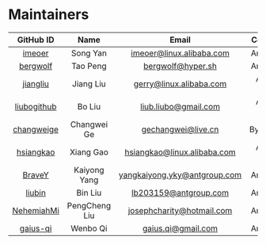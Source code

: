# Maintainers

<!-- markdownlint-disable -->

|                   GitHub ID                   |     Name      |            Email             |    Company    |
| :-------------------------------------------: | :-----------: | :--------------------------: | :-----------: |
|      [imeoer](https://github.com/imeoer)      |   Song Yan    |   imeoer@linux.alibaba.com   |   Ant Group   |
|    [bergwolf](https://github.com/bergwolf)    |   Tao Peng    |      bergwolf@hyper.sh       |   Ant Group   |
|    [jiangliu](https://github.com/jiangliu)    |   Jiang Liu   |   gerry@linux.alibaba.com    | Alibaba Group |
| [liubogithub](https://github.com/liubogithub) |    Bo Liu     |     liub.liubo@gmail.com     | Alibaba Group |
|  [changweige](https://github.com/changweige)  |  Changwei Ge  |      gechangwei@live.cn      |   ByteDance   |
|   [hsiangkao](https://github.com/hsiangkao)   |   Xiang Gao   | hsiangkao@linux.alibaba.com  | Alibaba Group |
|      [BraveY](https://github.com/BraveY)      | Kaiyong Yang  | yangkaiyong.yky@antgroup.com |   Ant Group   |
|      [liubin](https://github.com/liubin)      |    Bin Liu    |    lb203159@antgroup.com     |   Ant Group   |
|  [NehemiahMi](https://github.com/NehemiahMi)  | PengCheng Liu |  josephcharity@hotmail.com   |   Ant Group   |
|   [gaius-qi](https://github.com/NehemiahMi)   |   Wenbo Qi    |      gaius.qi@gmail.com      |   Ant Group   |

<!-- markdownlint-restore -->
